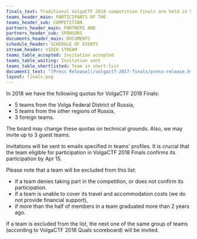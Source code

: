 ```yaml
---
finals_text: Traditional VolgaCTF 2018 competition finals are held in Samara city at Holiday Inn from September, 17th till September, 21nd, 2018.
teams_header_main: PARTICIPANTS OF THE 
teams_header_sub: COMPETITION
partners_header_main: PARTNERS AND
partners_header_sub: SPONSORS
documents_header_main: DOCUMENTS
schedule_header: SCHEDULE OF EVENTS
stream_header: VIDEO STREAM
teams_table_accepted: Invitation accepted
teams_table_waiting: Invitation sent
teams_table_shortlisted: Team in short-list
document1_text: "[Press Release](/volgactf-2017-finals/press-release.html){target=_blank}"
layout: finals.pug
---
```

In 2018 we have the following quotas for VolgaCTF 2018 Finals:
- 5 teams from the Volga Federal District of Russia,
- 5 teams from the other regions of Russia,
- 3 foreign teams.

The board may change these quotas on technical grounds. Also, we may invite up to 3 guest teams.

Invitations will be sent to emails specified in teams’ profiles.
It is crucial that the team eligible for participation in VolgaCTF 2018 Finals confirms its participation by Apr 15.

Please note that a team will be excluded from this list:
- if a team denies taking part in the competition, or does not confirm its participation.
- if a team is unable to cover its travel and accommodation costs (we do not provide financial support),
- if more than the half of members in a team graduated more than 2 years ago.

If a team is excluded from the list, the next one of the same group of teams (according to VolgaCTF 2018 Quals scoreboard) will be invited.